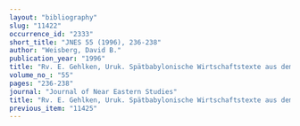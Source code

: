 ```yaml
---
layout: "bibliography"
slug: "11422"
occurrence_id: "2333"
short_title: "JNES 55 (1996), 236-238"
author: "Weisberg, David B."
publication_year: "1996"
title: "Rv. E. Gehlken, Uruk. Spätbabylonische Wirtschaftstexte aus dem Eanna-Archiv I (AUWE 5, 1990)"
volume_no_: "55"
pages: "236-238"
journal: "Journal of Near Eastern Studies"
title: "Rv. E. Gehlken, Uruk. Spätbabylonische Wirtschaftstexte aus dem Eanna-Archiv I (AUWE 5, 1990)"
previous_item: "11425"
---
```

